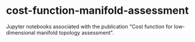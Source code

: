 # cost-function-manifold-assessment
Jupyter notebooks associated with the publication "Cost function for low-dimensional manifold topology assessment".
